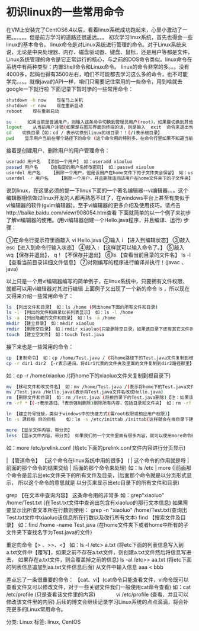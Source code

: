 # 初识linux的一些常用命令

在VM上安装完了CentOS6.4以后，看着linux系统成功跑起来，心里小激动了一把。。。。。。但是前方学习的道路还很遥远。。。
初次学习linux系统，首先也得会一些linux的基本命令。
linux命令是对Linux系统进行管理的命令。对于Linux系统来说，无论是中央处理器、内存、磁盘驱动器、键盘、鼠标，还是用户等都是文件，Linux系统管理的命令是它正常运行的核心，与之前的DOS命令类似。linux命令在系统中有两种类型：内置Shell命令和Linux命令。
linux的命令非常的多。。。没有4000多，起码也得有3500左右，咱们不可能都去学习这么多的命令，也不可能学完。。。。就像java的API一样，咱们只需要记住常用的一些命令，用到啥就去google一下就行啦
下面记录下暂时学的一些常用命令：
```bash
shutdown -h now    现在马上关机
shutdown -r now    现在重新启动
reboot    现在重新启动

su -    如果当前是普通用户，则输入这条命令切换到管理员用户(root)，如果要切换到其他用户则敲入  su - 用户名 如:　　su - xiaoluo
logout    从当前用户注销(如果是在图形界面的终端的话，则是输入  exit  命令来退出当前用户)
cd    切换目录【如：cd / 表示切换到linux的根目录！！(/)表示根目录】
pwd    显示用户当前在哪个路径下的命令 (这个命令用的特别多，在命令行里如果不知道当前所处文件夹，可以输入该命令 pwd
```
接着是创建用户、删除用户的用户管理命令：
```bash
useradd 用户名  【添加一个用户】 如：useradd xiaoluo
passwd 用户名    【给指定的用户名修改密码】 如：passwd xiaoluo
userdel 用户名    【删除一个用户，但是该用户在home文件下的子文件夹会保留】 如：userdel xiaoluo
userdel -r 用户名    【删除一个用户，并且删除连同该用户在home文件夹下的子文件夹】 如：userdel -r xiaoluo
```
说到linux，在这里必须的提一下linux下面的一个著名编辑器--vi编辑器。。。这个编辑器相信做过linux开发的人都再熟悉不过了，在windows平台上甚至有类似于vi编辑器的软件(gvim编辑器)。至于vi编辑器的更多介绍及使用技巧，请点击http://baike.baidu.com/view/908054.htm查看
下面就简单的以一个例子来初步了解vi编辑器的使用。(用vi编辑器创建一个Hello.java程序，并且编译、运行)
步骤：

①在命令行提示符里面敲入    vi Hello.java
②输入    i 【进入到编辑状态】
③敲入     esc【进入到命令行输入状态】
④敲入     : 【这样就可以输入命令了。】
⑤敲入   wq【保存并退出】， q！【不保存并退出】
⑥ls    【查看当前目录的文件名】  ls -l 【查看当前目录详细文件信息】
⑦对刚编写的程序进行编译并执行！(javac 、java)

以上只是一个用vi编辑器编写的简单例子，在linux系统中，只要拥有文件权限，就都可以用vi编辑器对其进行编辑
上面例子又出现了一个新的命令 ls ，所以现在又得来介绍一些常用命令了：
```bash
ls 【列出文件和目录】 如：ls /home (列出home下面的所有文件和目录)
ls -l 【列出的文件和目录以长列表显示】 如：ls -l /home
ls -a 【列出隐藏的文件和目录】 如：ls -a /home
mkdir 【建立目录】 如：mkdir xiaoluo
rmdir 【删除空目录】 如：rmdir xiaoluo(只能删除空目录，如果该目录下还有其它文件则该命令无效)
touch 【建立空文件】 如：touch Test.java
```
接下来也是一些常用的命令：
```bash
cp 【复制命令】 如：cp /home/Test.java / (将home路径下的Test.java文件复制到根目录下)
cp -r dir1 dir2 【-r表示递归，将dir1代表的文件夹及里面的文件复制到dir2路径那里】
```
如：cp -r /home/xiaoluo /(将home下的xiaoluo文件夹复制到根目录下)
```bash
mv 【移动文件和改文件名】 如：mv /home/Test.java /(表示将home下的Test.java文件移动到根目录下)
mv /Test.java /Hello.java(表示将Test.java文件名改成Hello.java)
rm 【删除文件和目录】 如：rm /Test.java (将根目录下的Test.java删除)【注：如果该文件是个文件夹则删除不了】
rm -rf *【(-r表示递归、f表示强制删除)删除所有内容，包括目录和文件夹】 如：rm -rf /home/xiaoluo(强制删除home下的xiaoluo文件夹)

ln 【建立符号链接，类似于windows中的快捷方式(需root权限或相应用户权限)】
ln -s 源目标 目的目标    如：ln -s /etc/inittab /inittab(这样就会在根目录下建立一个inittab链接，该链接指向了etc目录下的inittab文件)

more 【显示文件内容，带分页】
less 【显示文件内容，带分页】 如果我们的一个文件里面有很多内容，就可以使用more命令给其分页
```
如：more /etc/prelink.conf (给etc下面的prelink.conf文件内容进行分页显示)

| 【管道命令】 【这个命令在linux系统中用的很多】 ( | 这个命令的作用就是将 | 前面的那个命令的结果交给 | 后面的那个命令来处理)
如：ls /etc | more (|前面那个命令是显示出etc文件夹下的所有文件及目录，|后面那个命令就是以分页形式显示，
所以这个命令的意思就是 以分页来显示出etc目录下的所有文件和目录)

grep 【在文本中查询内容】 这条命令用的非常多 如：grep"xiaoluo" /home/Test.txt (在Test.txt文件中查询出包含有xiaoluo的那行文本信息)
 如果需要显示出所查文本所在行数则使用： grep -n "xiaoluo" /home/Test.txt(查询出Test.txt文件中xiaoluo该信息所在行数以及改行所有文本)
find 【搜索文件及目录】 如：find /home -name Test.java (在home文件夹下或者home中所有的子文件夹下查找名字为Test.java的文件)

重定向命令【> 、>>、<】
如：ls -l /etc> a.txt (将etc下面的列表信息写入到a.txt文件中【覆写】，如果之前不存在a.txt文件，则创建a.txt文件然后将信息写进去，
如果存在a.txt文件，则会覆盖掉之前的信息)
ls -al /etc>> aa.txt (将etc下面的列表信息追加到aa.txt文件信息后面)
从文件中输入信息 aaa < bbb

差点忘了一条很重要的命令：
【cat、vi】(cat命令只能查看文件，vi命令既可以查看文件又可以修改文件，对于一些关键文件我们一般使用cat命令查看)
如：cat /etc/profile (只是查看该文件里的内容)　　　　vi /etc/profile (查看、并且可以修改该文件里的内容)
后续的博文会继续记录学习Linux系统的点点滴滴，将会补充更多的Linux常用命令。


分类: Linux
标签: linux, CentOS
